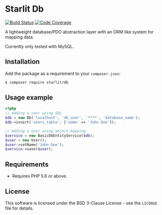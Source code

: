 # Starlit Db

[![Build Status](https://travis-ci.org/starweb/starlit-db.svg?branch=master)](https://travis-ci.org/starweb/starlit-db)
[![Code Coverage](https://scrutinizer-ci.com/g/starweb/starlit-db/badges/coverage.png?b=master)](https://scrutinizer-ci.com/g/starweb/starlit-db/?branch=master)

A lightweight database/PDO abstraction layer with an ORM like system for mapping data.

Currently only tested with MySQL.

## Installation
Add the package as a requirement to your `composer.json`:
```bash
$ composer require starlit/db
```

## Usage example
```php
<?php
// Adding a user using SQL
$db = new Db('localhost', 'db_user', '****', 'database_name');
$db->insert('users_table', ['name' => 'John Doe']);

// Adding a user using object mapping
$service = new BasicDbEntityService($db);
$user = new User();
$user->setName('John Doe');
$service->save($user);

```


## Requirements
- Requires PHP 5.6 or above.

## License
This software is licensed under the BSD 3-Clause License - see the `LICENSE` file for details.
